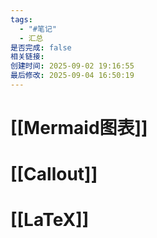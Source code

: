 ```yaml
---
tags:
  - "#笔记"
  - 汇总
是否完成: false
相关链接:
创建时间: 2025-09-02 19:16:55
最后修改: 2025-09-04 16:50:19
---
```

# [[Mermaid图表]]
# [[Callout]]
# [[LaTeX]]

